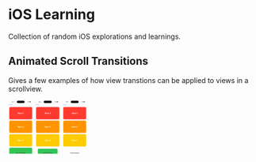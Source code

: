 # iOS Learning

Collection of random iOS explorations and learnings.

## Animated Scroll Transitions

Gives a few examples of how view transtions can be applied to views in a scrollview.

<img src="Visuals/BlurFadeTransition.gif" alt="BlurFadeTransition" style="width: 10%; display: inline-block;" />
<img src="Visuals/ScaleScrollTransitionView.gif" alt="ScaleScrollTransitionView" style="width: 10%; display: inline-block;" />
<img src="Visuals/ScaleFadeScrollTransitionView.gif" alt="ScaleFadeScrollTransitionView" style="width: 10%; display: inline-block;" />





